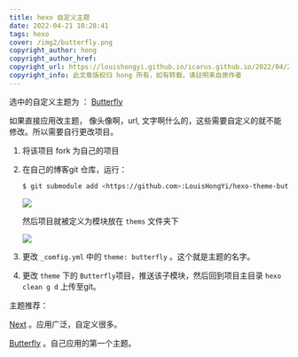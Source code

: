```yaml
---
title: hexo 自定义主题
date: 2022-04-21 10:28:41
tags: hexo
cover: /img2/butterfly.png
copyright_author: hong
copyright_author_href: 
copyright_url: https://louishongyi.github.io/icarus.github.io/2022/04/21/use-hexo-and-github-to-create-you-blog/
copyright_info: 此文章版权归 hong 所有，如有转载，请註明来自原作者
---
```




选中的自定义主题为 ： [Butterfly](https://github.com/jerryc127/hexo-theme-butterfly)

如果直接应用改主题， 像头像啊，url, 文字啊什么的，这些需要自定义的就不能修改。所以需要自行更改项目。

<!-- more -->

1. 将该项目 fork 为自己的项目

2. 在自己的博客git 仓库，运行：

   ```bash
   $ git submodule add <https://github.com>:LouisHongYi/hexo-theme-butterfly themes/Butterfly
   ```

   ![](1.png)

   然后项目就被定义为模块放在 `thems` 文件夹下

   ![](2.png)

3. 更改 `_comfig.yml` 中的  `theme: butterfly` 。这个就是主题的名字。

4. 更改 `theme` 下的 `Butterfly`项目，推送该子模块，然后回到项目主目录 `hexo clean g d` 上传至git。

主题推荐：

[Next](http://theme-next.iissnan.com/getting-started.html) 。应用广泛，自定义很多。

[Butterfly](https://butterfly.js.org/posts/21cfbf15/) 。自己应用的第一个主题。
